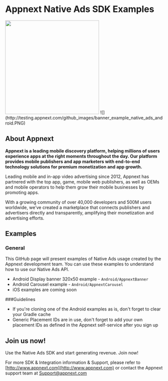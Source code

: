 # Appnext Native Ads SDK Examples #


<img src="http://testing.appnext.com/github_images/carousel_example_native_ads_android.gif" height="300">
![](http://testing.appnext.com/github_images/banner_example_native_ads_android.PNG)

## About Appnext ##
**Appnext is a leading mobile discovery platform, helping millions of users experience apps at the right moments throughout the day. Our platform provides mobile publishers and app marketers with end-to-end technology solutions for premium monetization and app growth.**

Leading mobile and in-app video advertising since 2012, Appnext has partnered with the top app, game, mobile web publishers, as well as OEMs and mobile operators to help them grow their mobile businesses by promoting apps.

With a growing community of over 40,000 developers and 500M users worldwide, we’ve created a marketplace that connects publishers and advertisers directly and transparently, amplifying their monetization and advertising efforts.


## Examples
### General
This GitHub page will present examples of Native Ads usage created by the Appnext development team. You can use these examples to understand how to use our Native Ads API.

- Android Display banner 320x50 example - `Android/AppnextBanner`
- Android Carousel example - `Android/AppnextCarousel`
- iOS examples are coming soon

###Guidelines
- If you're cloning one of the Android examples as is, don't forget to clear your Gradle cache
- Generic Placement IDs are in use, don't forget to add your own placement IDs as defined in the Appnext self-service after you sign up

## Join us now! ##
Use the Native Ads SDK and start generating revenue. Join now!

For more SDK & Integration information & Support, please refer to [http://www.appnext.com](http://www.appnext.com)  or contact the Appnext support team at Support@appnext.com 


